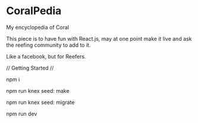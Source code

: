 # CoralPedia
My encyclopedia of Coral

This piece is to have fun with React.js, may at one point make it live and ask the reefing community to add to it.

Like a facebook, but for Reefers.

// Getting Started //

npm i

npm run knex seed: make

npm run knex seed: migrate

npm run dev

